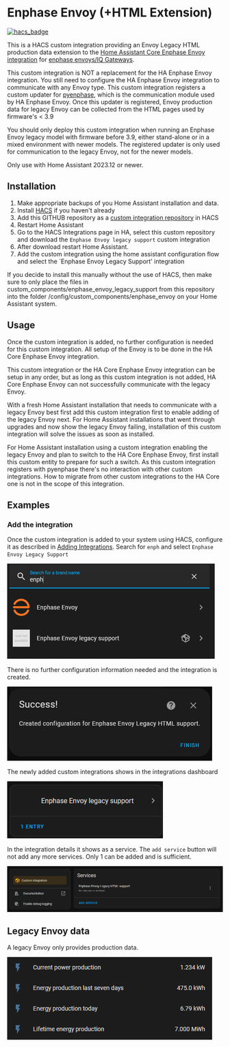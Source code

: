 # Enphase Envoy (+HTML Extension)

[![hacs_badge](https://img.shields.io/badge/HACS-Custom-41BDF5.svg?style=for-the-badge)](https://github.com/hacs/integration#readme)

This is a HACS custom integration providing an Envoy Legacy HTML production data extension to the [Home Assistant Core Enphase Envoy integration](https://www.home-assistant.io/integrations/enphase_envoy) for [enphase envoys/IQ Gateways](https://enphase.com/en-us/products-and-services/envoy-and-combiner).

This custom integration is NOT a replacement for the HA Enphase Envoy integration. You still need to configure the HA Enphase Envoy integration to communicate with any Envoy type. This custom integration registers a custom updater for [pyenphase](https://github.com/pyenphase/pyenphase), which is the communication module used by HA Enphase Envoy. Once this updater is registered, Envoy production data for legacy Envoy can be collected from the HTML pages used by firmware's < 3.9

You should only deploy this custom integration when running an Enphase Envoy legacy model with firmware before 3.9, either stand-alone or in a mixed environment with newer models. The registered updater is only used for communication to the legacy Envoy, not for the newer models.

Only use with Home Assistant 2023.12 or newer.

## Installation

1. Make appropriate backups of you Home Assistant installation and data.
2. Install [HACS](https://hacs.xyz/) if you haven't already
3. Add this GITHUB repository as a [custom integration repository](https://hacs.xyz/docs/faq/custom_repositories) in HACS
4. Restart Home Assistant
5. Go to the HACS Integrations page in HA, select this custom repository and download the `Enphase Envoy legacy support` custom integration
6. After download restart Home Assistant.
7. Add the custom integration using the home assistant configuration flow and select the `Enphase Envoy Legacy Support' integration

If you decide to install this manually without the use of HACS, then make sure to only place the files in custom_components/enphase_envoy_legacy_support from this repository into the folder /config/custom_components/enphase_envoy on your Home Assistant system.

## Usage

Once the custom integration is added, no further configuration is needed for this custom integration. All setup of the Envoy is to be done in the HA Core Enphase Envoy integration.

This custom integration or the HA Core Enphase Envoy integration can be setup in any order, but as long as this custom integration is not added, HA Core Enphase Envoy can not successfully communicate with the legacy Envoy. 

With a fresh Home Assistant installation that needs to communicate with a legacy Envoy best first add this custom integration first to enable adding of the legacy Envoy next. For Home Assistant installations that went through upgrades and now show the legacy Envoy failing, installation of this custom integration will solve the issues as soon as installed.

For Home Assistant installation using a custom integration enabling the legacy Envoy and plan to switch to the HA Core Enphase Envoy, first install this custom entity to prepare for such a switch. As this custom integration registers with pyenphase there's no interaction with other custom integrations. How to migrate from other custom integrations to the HA Core one is not in the scope of this integration.

## Examples

### Add the integration
Once the custom integration is added to your system using HACS, configure it as described in [Adding Integrations](https://www.home-assistant.io/getting-started/integration/). Search for `enph` and select `Enphase Envoy Legacy Support`

![Alt text](docs/Add_Enphase_Legacy_Integration.PNG "Search for Enphase integrations")

There is no further configuration information needed and the integration is created.

![Alt text](docs/Add_Enphase_Legacy_Integration+done.PNG "Custom integration configured")

The newly added custom integrations shows in the integrations dashboard

![Alt text](docs/Added_Enphase_Legacy_Integration.PNG "configured custom integration in integrations dashboard")

In the integration details it shows as a service. The `add service` button will not add any more services. Only 1 can be added and is sufficient.

![Alt text](docs/Added_Enphase_Legacy_Integration_Service.PNG "Optional title")


## Legacy Envoy data

A legacy Envoy only provides production data.

![Alt text](docs/Added_Enphase_Legacy_Integration_Entities.PNG "Optional title")
